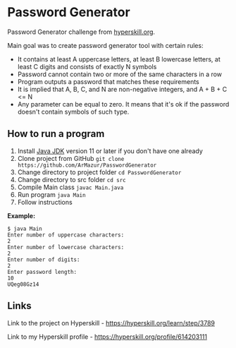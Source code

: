 # Password Generator

Password Generator challenge from [hyperskill.org](http://hyperskill.org).

Main goal was to create password generator tool with certain rules:

+ It contains at least A uppercase letters, at least B lowercase letters, at least C digits and consists of exactly N symbols
+ Password cannot contain two or more of the same characters in a row
+ Program outputs a password that matches these requirements
+ It is implied that A, B, C, and N are non-negative integers, and A + B + C <= N
+ Any parameter can be equal to zero. It means that it's ok if the password doesn't contain symbols of such type.

## How to run a program
1. Install [Java JDK](https://www.oracle.com/java/technologies/downloads/#java21) version 11 or later if you don't have one already
2. Clone project from GitHub `git clone https://github.com/ArMazur/PasswordGenerator`
3. Change directory to project folder `cd PasswordGenerator`
4. Change directory to src folder `cd src`
5. Compile Main class `javac Main.java`
6. Run program `java Main`
7. Follow instructions

**Example:**
```
$ java Main
Enter number of uppercase characters:
2
Enter number of lowercase characters:
2
Enter number of digits:
2
Enter password length:
10
UQeg08Gz14
```

## Links

Link to the project on Hyperskill - https://hyperskill.org/learn/step/3789

Link to my Hyperskill profile - https://hyperskill.org/profile/614203111
